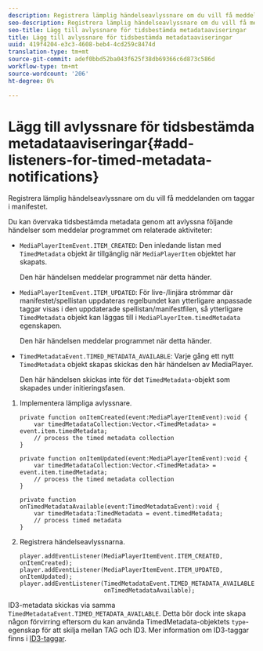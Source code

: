 ```yaml
---
description: Registrera lämplig händelseavlyssnare om du vill få meddelanden om taggar i manifestet.
seo-description: Registrera lämplig händelseavlyssnare om du vill få meddelanden om taggar i manifestet.
seo-title: Lägg till avlyssnare för tidsbestämda metadataaviseringar
title: Lägg till avlyssnare för tidsbestämda metadataaviseringar
uuid: 419f4204-e3c3-4608-beb4-4cd259c8474d
translation-type: tm+mt
source-git-commit: adef0bbd52ba043f625f38db69366c6d873c586d
workflow-type: tm+mt
source-wordcount: '206'
ht-degree: 0%

---
```



# Lägg till avlyssnare för tidsbestämda metadataaviseringar{#add-listeners-for-timed-metadata-notifications}

Registrera lämplig händelseavlyssnare om du vill få meddelanden om taggar i manifestet.

Du kan övervaka tidsbestämda metadata genom att avlyssna följande händelser som meddelar programmet om relaterade aktiviteter:

* `MediaPlayerItemEvent.ITEM_CREATED`: Den inledande listan med  `TimedMetadata` objekt är tillgänglig när  `MediaPlayerItem` objektet har skapats.

   Den här händelsen meddelar programmet när detta händer.

* `MediaPlayerItemEvent.ITEM_UPDATED`: För live-/linjära strömmar där manifestet/spellistan uppdateras regelbundet kan ytterligare anpassade taggar visas i den uppdaterade spellistan/manifestfilen, så ytterligare  `TimedMetadata` objekt kan läggas till i  `MediaPlayerItem.timedMetadata` egenskapen.

   Den här händelsen meddelar programmet när detta händer.

* `TimedMetadataEvent.TIMED_METADATA_AVAILABLE`: Varje gång ett nytt  `TimedMetadata` objekt skapas skickas den här händelsen av MediaPlayer.

   Den här händelsen skickas inte för det `TimedMetadata`-objekt som skapades under initieringsfasen.

1. Implementera lämpliga avlyssnare.

   ```
   private function onItemCreated(event:MediaPlayerItemEvent):void { 
       var timedMetadataCollection:Vector.<TimedMetadata> = event.item.timedMetadata; 
       // process the timed metadata collection 
   } 
   
   private function onItemUpdated(event:MediaPlayerItemEvent):void { 
       var timedMetadataCollection:Vector.<TimedMetadata> = event.item.timedMetadata; 
       // process the timed metadata collection 
   } 
   
   private function onTimedMetadataAvailable(event:TimedMetadataEvent):void { 
       var timedMetadata:TimedMetadata = event.timedMetadata; 
       // process timed metadata 
   }
   ```

1. Registrera händelseavlyssnarna.

   ```
   player.addEventListener(MediaPlayerItemEvent.ITEM_CREATED, onItemCreated); 
   player.addEventListener(MediaPlayerItemEvent.ITEM_UPDATED, onItemUpdated); 
   player.addEventListener(TimedMetadataEvent.TIMED_METADATA_AVAILABLE,  
                           onTimedMetadataAvailable);
   ```

ID3-metadata skickas via samma `TimedMetadataEvent.TIMED_METADATA_AVAILABLE`. Detta bör dock inte skapa någon förvirring eftersom du kan använda TimedMetadata-objektets `type`-egenskap för att skilja mellan TAG och ID3. Mer information om ID3-taggar finns i [ID3-taggar](../../../tvsdk-1.4-for-desktop-hls/r-psdk-dhls-1.4-notification-system/notification-system/t-psdk-dhls-1.4-id3-metadata-retrieve.md).